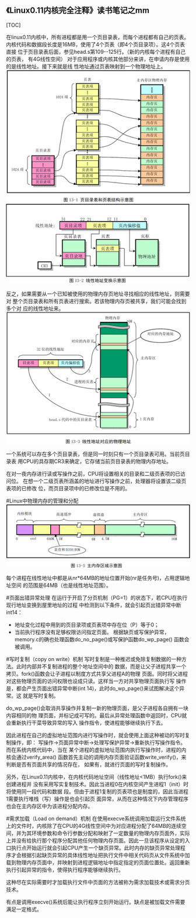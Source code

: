 《Linux0.11内核完全注释》读书笔记之mm
----------------------------------------------
[TOC]

在linux0.11内核中，所有进程都是用一个页目录表，而每个进程都有自己的页表。
内核代码和数据段长度是16MB，使用了4个页表（即4个页目录项）。这4个页表直接
位于页目录表后面，参见head.s第109--125行。（新的内核每个进程有自己的页表，
有4G线性空间）
对于应用程序或内核其他部分来讲，在申请内存是使用的是线性地址。接下来就是线
性地址通过页表映射到一个物理地址上。
![](images/页目录表和页表结构示意图.png)
![](images/线性地址变换示意图.png)

反之，如果需要从一个已知被使用的物理内存页地址寻找相应的线性地址，则需要对
整个页目录表和所有页表进行搜索。若该物理内存页被共享，我们可能会找到多个对
应的线性地址来。
![](images/线性地址对应的物理地址.png)

一个系统可以存在多个页目录表，但是同一时刻只有一个页目录表可用。当前页目录表
用CPU的具存期CR3来确定，它存储当前页目录表的物理内存地址。

在对一夜内存进行读或写操作之前，CPU将设置相关的目录和二级页表项的已访问位。
在想一个二级页表所涵盖的地址进行写操作之前，处理器将设置该二级页表项的已修改
位，而页目录项中的已修改位是不用的。

#Linux中物理内存的管理和分配
![](images/主内存区域示意图.png)

每个进程在线性地址中都是从nr*64MB的地址位置开始(nr是任务号)，占用逻辑地址空间
的范围是64MB（也是线性地址范围）。

#页面出错异常处理
在运行于开启了分页机制（PG=1）的状态下，若CPU在执行现行地址变换到屋里地址的过程
中检测到以下条件，就会引起页出错异常中断int14：
- 地址变化过程中用到的页目录项或页表项中存在位（P）等于0；
- 当前执行程序没有足够权限访问指定页面。
根据缺页或写保护异常，memory.c的确也处理函数do_no_page()或写保护函数do_wp_page()
函数会被调用。

#写时复制（copy on write）机制
写时复制是一种推迟或免除复制数据的一种方法。此时内部并不复制进程的整个地址空间中的
数据，而是让父子进程共享一个拷贝。fork()函数会让子进程以制度方式共享父进程A的物理
页面。同时将父进程对这些物理页面的访问权限也设成只读。这样当一方对共享物理页面执行写
操作是，都会产生页面出错异常中断(int 14)，此时do_wp_page()来试图解决这个异常。这
就是写时复制。

do_wp_page()会取消共享操作并复制一新的物理页面，是父子进程各自拥有一块内容相同的物
理页面，并标记成可写的。最后从异常处理函数中返回时，CPU就会重新执行干菜导致异常的写入
操作指令，使进程能够继续执行下去。

因此进程在自己的虚拟地址范围内进行写操作时，就会使用上面这种被动的写时复制操作，即：
写操作->页面异常中断->处理写保护异常->重新执行写操作指令。而在系统内核代码中，当在
某个进程的虚拟地址范围内执行写操作时，进程的内核会通过verify_area()
函数首先主动的调用内存页面验证函数write_verify()，来判断是否有页面共享的情况存在，
如果有，就进行页面的写时复制操作。

另外，在Linux0.11内核中，在内核代码地址空间（线性地址<1MB）执行fork()来创建进程并
没有采用写实复制技术。因此当进程0在内核空间产生进程1（init）时将使用同一段代码和数据
段。但由于进程1复制的页表项也是制度的，因此当进程1需要执行堆栈（写）操作是也会引起页
面异常，从而在这种情况下内存管理程序也会在主内存区中为该进程分配内存。

#需求加载（Load on demand）机制
在使用execve系统调用加载运行文件系统上的文件时，内核除了在CPU的4G线性空间中为对应进程分配了64MB的连续空间，并为其环境参数和命令行参数分配和映射了一定数量的物理内存页面外，实际上并没有给执行那个程序分配其他任何物理内存页面。因此一旦该程序从设定的入口执行点开始运行就会引起CPU产生一个缺页异常。此时内存的缺页异常处理程序才会根据引起缺页异常的具体线性地址把执行文件中相关代码页从文件系统中加载到物理内存页面中，并映射到进程逻辑地址中指定指定的页面位置处。返回重新执行引起异常的指令，使得执行程序能够继续执行。

这种尽在实际需要时才加载执行文件中页面的方法被称为需求加载技术或需求分页技术。

有点是调用execve()系统后能让执行程序立刻开始运行。缺点是被加载文件需要满足一定格式。


